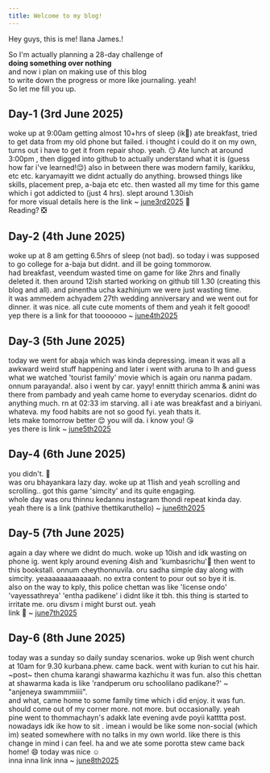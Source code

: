 ```yaml
---
title: Welcome to my blog!
---
```

Hey guys, this is me! Ilana James.!

So I'm actually planning a 28-day challenge of <br> **doing something over nothing** <br> and now i plan on making use of this blog <br> to write down the progress or more like journaling. yeah! <br>
So let me fill you up. 
## Day-1 (3rd June 2025)
woke up at 9:00am getting almost 10+hrs of sleep (ik😬) ate breakfast, tried to get data from my old phone but failed. i thought i could do it on my own, turns out i have to get it from repair shop. yeah. 😏
Ate lunch at around 3:00pm , then digged into github to actually understand what it is (guess how far i've learned!😌) 
also in between there was modern family, karikku, etc etc.
karyamayitt we didnt actually do anything. browsed things like skills, placement prep, a-baja etc etc. 
then wasted all my time for this game which i got addicted to (just 4 hrs). slept around 1.30ish <br>
for more visual details here is the link ~ [june3rd2025](https://youtube.com/shorts/x0l1uKqnjzE?si=QdWsKzpM2AlpYdmS) 🌝<br>
Reading? ❎

## Day-2 (4th June 2025)
woke up at 8 am getting 6.5hrs of sleep (not bad). so today i was supposed to go college for a-baja but didnt. and ill be going tommorow.<br>
had breakfast, veendum wasted time on game for like 2hrs and finally deleted it. then around 12ish started working on github till 1.30 (creating this blog and all).
and pinentha ucha kazhinjum we were just wasting time. <br>
it was ammedem achyadem 27th wedding anniversary and we went out for dinner. it was nice. all cute cute moments of them and yeah it felt goood!
yep there is a link for that tooooooo ~ [june4th2025](https://youtube.com/shorts/ZoC7GiOD6DI?si=1nJ-_N6a3CsvdRtL)

## Day-3 (5th June 2025)
today we went for abaja which was kinda depressing. imean it was all a awkward weird stuff happening and later i went with aruna to lh and guess what we watched 'tourist family' movie which is again oru nanma padam. onnum parayanda!. also i went by car. yayy! ennitt thirich amma & anini was there from pambady and yeah came home to everyday scenarios. didnt do anything much. rn at 02:33 im starving. all i ate was breakfast and a biriyani. whateva. my food habits are not so good fyi. yeah thats it.<br>
lets make tomorrow better 😌 you will da. i know you! 😘 <br>
yes there is link ~ [june5th2025](https://youtube.com/shorts/GUQrRQJb9ao?si=aU3Xt_9s_zUOmMIy)

## Day-4 (6th June 2025)
you didn't. 👀<br>
was oru bhayankara lazy day. woke up at 11ish and yeah scrolling and scrolling.. got this game 'simcity' and its quite engaging.<br>
whole day was oru thinnu kedannu instagram thondi repeat kinda day.<br>
yeah there is a link (pathive thettikaruthello) ~ [june6th2025](https://youtube.com/shorts/vOc9RmWm_TY?si=mXXdDhwmNvZGPTZr)

## Day-5 (7th June 2025)
again a day where we didnt do much. woke up 10ish and idk wasting on phone ig. went kply around evening 4ish and 'kumbasrichu'🙂 then went to this bookstall. onnum cheythonnuvila. oru sadha simple day along with simcity. yeaaaaaaaaaaaaah. no extra content to pour out so bye it is.<br>
also on the way to kply, this police chettan was like 'license ondo' 'vayessathreya' 'entha padikene' i didnt like it tbh. this thing is started to irritate me. oru divsm i might burst out. yeah <br>
link 🙂 ~ [june7th2025](https://youtube.com/shorts/wj4DhZak3n8?si=13U1jKgbxmPAaof2)

## Day-6 (8th June 2025)
today was a sunday so daily sunday scenarios. woke up 9ish went church at 10am for 9.30 kurbana.phew. came back. went with kurian to cut his hair. ~post~ then chuma karangi shawarma kazhichu it was fun. also this chettan at shawarma kada is like 'randperum oru schoolilano padikane?' ~ "anjeneya swammmiiii". <br>
and what, came home to some family time which i did enjoy. it was fun. should come out of my corner more. not more. but occasionally. yeah <br>
pine went to thommachayn's adakk late evening avde poyii katttta post. nowadays idk ike how to sit . imean i would be like some non-social (which im) seated somewhere with no talks in my own world. like there is this change in mind i can feel. ha and we ate some porotta stew came back home! 😄 today was nice ☺️<br>
inna inna link inna ~ [june8th2025](https://youtube.com/shorts/RhjPOoweB_Q?feature=share)

